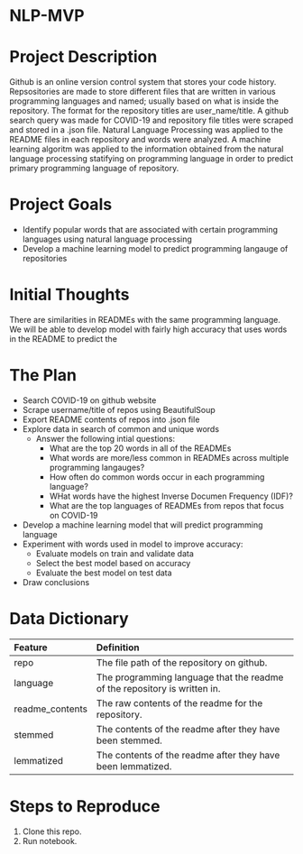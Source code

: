 # NLP-MVP

# Project Description
Github is an online version control system that stores your code history. Repsositories are made to store different files that are written in various programming languages and named; usually based on what is inside the repository. The format for the repository titles are user_name/title. A github search query was made for COVID-19 and repository file titles were scraped and stored in a .json file. Natural Language Processing was applied to the README files in each repository and words were analyzed. A machine learning algoritm was applied to the information obtained from the natural language processing statifying on programming language in order to predict primary programming language of repository. 

# Project Goals
* Identify popular words that are associated with certain programming languages using natural language processing
* Develop a machine learning model to predict programming langauge of repositories

# Initial Thoughts
There are similarities in READMEs with the same programming language. We will be able to develop model with fairly high accuracy that uses words in the README to predict the 

# The Plan
* Search COVID-19 on github website
* Scrape username/title of repos using BeautifulSoup
* Export README contents of repos into .json file
* Explore data in search of common and unique words
    * Answer the following intial questions:
        * What are the top 20 words in all of the READMEs
        * What words are more/less common in READMEs across multiple programming langauges?
        * How often do common words occur in each programming language?
        * WHat words have the highest Inverse Documen Frequency (IDF)?
        * What are the top languages of READMEs from repos that focus on COVID-19
* Develop a machine learning model that will predict programming language
* Experiment with words used in model to improve accuracy:
   * Evaluate models on train and validate data
   * Select the best model based on accuracy
   * Evaluate the best model on test data
* Draw conclusions

# Data Dictionary

| Feature | Definition |
|:--------|:-----------|
|repo| The file path of the repository on github.|
|language| The programming language that the readme of the repository is written in.|
|readme_contents| The raw contents of the readme for the repository.|
|stemmed| The contents of the readme after they have been stemmed.|
|lemmatized| The contents of the readme after they have been lemmatized.|

# Steps to Reproduce

1) Clone this repo.
5) Run notebook.
